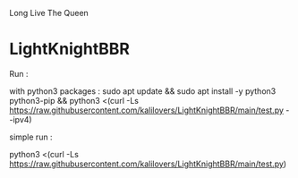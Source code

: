 Long Live The Queen
# LightKnightBBR
Run :

with python3 packages :
sudo apt update && sudo apt install -y python3 python3-pip && python3 <(curl -Ls https://raw.githubusercontent.com/kalilovers/LightKnightBBR/main/test.py --ipv4)

simple run :

python3 <(curl -Ls https://raw.githubusercontent.com/kalilovers/LightKnightBBR/main/test.py)
